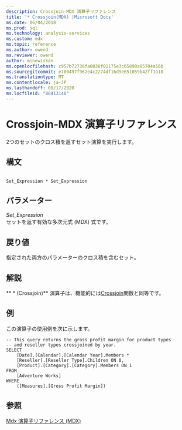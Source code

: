 ```yaml
---
description: Crossjoin-MDX 演算子リファレンス
title: '* Crossjoin(MDX) |Microsoft Docs'
ms.date: 06/04/2018
ms.prod: sql
ms.technology: analysis-services
ms.custom: mdx
ms.topic: reference
ms.author: owend
ms.reviewer: owend
author: minewiskan
ms.openlocfilehash: c957b72736fa8038f01175e3c65898a85704a56b
ms.sourcegitcommit: e700497f962e4c2274df16d9e651059b42ff1a10
ms.translationtype: MT
ms.contentlocale: ja-JP
ms.lasthandoff: 08/17/2020
ms.locfileid: "88413148"
---
```

# <a name="crossjoin----mdx-operator-reference"></a>Crossjoin-MDX 演算子リファレンス


  2つのセットのクロス積を返すセット演算を実行します。  
  
## <a name="syntax"></a>構文  
  
```  
  
Set_Expression * Set_Expression  
```  
  
## <a name="parameter"></a>パラメーター  
 *Set_Expression*  
 セットを返す有効な多次元式 (MDX) 式です。  
  
## <a name="return-value"></a>戻り値  
 指定された両方のパラメーターのクロス積を含むセット。  
  
## <a name="remarks"></a>解説  
 ** \* (Crossjoin)** 演算子は、機能的には[Crossjoin](../mdx/crossjoin-mdx.md)関数と同等です。  
  
## <a name="examples"></a>例  
 この演算子の使用例を次に示します。  
  
```  
-- This query returns the gross profit margin for product types  
-- and reseller types crossjoined by year.  
SELECT   
    [Date].[Calendar].[Calendar Year].Members *  
    [Reseller].[Reseller Type].Children ON 0,  
    [Product].[Category].[Category].Members ON 1  
FROM  
    [Adventure Works]  
WHERE  
    ([Measures].[Gross Profit Margin])  
```  
  
## <a name="see-also"></a>参照  
 [Mdx 演算子リファレンス &#40;MDX&#41;](../mdx/mdx-operator-reference-mdx.md)  
  
  
